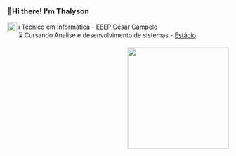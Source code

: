  ### 👤Hi there! I'm Thalyson 
   <a href="https://www.linkedin.com/in/thalyson-oliveira-4b5548167/">
    <img align="left" alt="Linkedin" width="22px" src="https://cdn.jsdelivr.net/npm/simple-icons@v3/icons/linkedin.svg" />
  </a>
  
ℹ️ Técnico em Informática - <a href="https://www.facebook.com/eeepccampelo"/> EEEP César Campelo</a> <br>
⌛ Cursando Analise e desenvolvimento de sistemas - <a href="https://portal.estacio.br/?estado=CE"/> Estácio <br>


<img align="right" src="https://camo.githubusercontent.com/410dd0b1b800cd1e13965237beee2a32474be978/68747470733a2f2f6d656469612e67697068792e636f6d2f6d656469612f4d3967624264396e6244724f5475314d71782f67697068792e676966" width="230" data-canonical-src="https://media.giphy.com/media/M9gbBd9nbDrOTu1Mqx/giphy.gif" style="max-width:100%;">
